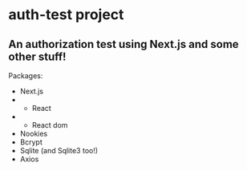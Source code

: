 # auth-test project

## An authorization test using Next.js and some other stuff!

Packages:

- Next.js
- - React
- - React dom
- Nookies
- Bcrypt
- Sqlite (and Sqlite3 too!)
- Axios
